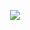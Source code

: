 <p align="center">
  <img src= https://github.com/user-attachments/assets/55b0610c-8b70-42e6-b867-4d6d60b408a6>
</p>
